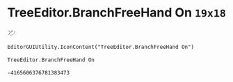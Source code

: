 # TreeEditor.BranchFreeHand On `19x18`
<img src="/img/TreeEditor.BranchFreeHand%20On.png" width=19 height=18>

``` CSharp
EditorGUIUtility.IconContent("TreeEditor.BranchFreeHand On")
```
```
TreeEditor.BranchFreeHand On
```
```
-4165606376781383473
```
